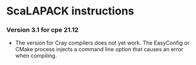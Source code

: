 # ScaLAPACK instructions


### Version 3.1 for cpe 21.12

-   The version for Cray compilers does not yet work. The EasyConfig or CMake process
    injects a command line option that causes an error when compiling.

